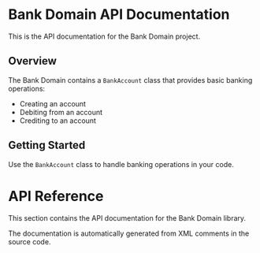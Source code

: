 # Bank Domain API Documentation

This is the API documentation for the Bank Domain project.

## Overview

The Bank Domain contains a `BankAccount` class that provides basic banking operations:
- Creating an account
- Debiting from an account
- Crediting to an account

## Getting Started

Use the `BankAccount` class to handle banking operations in your code.

# API Reference

This section contains the API documentation for the Bank Domain library.

The documentation is automatically generated from XML comments in the source code.
